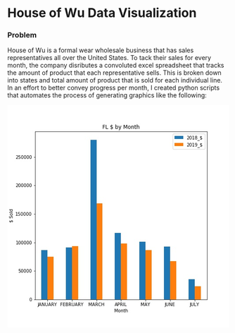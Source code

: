 # House of Wu Data Visualization 

### Problem
House of Wu is a formal wear wholesale business that has sales representatives all over the United States. To tack their sales for every month, the company disributes a convoluted excel spreadsheet that tracks the amount of product that each representative sells. This is broken down into states and total amount of product that is sold for each individual line. In an effort to better convey progress per month, I created python scripts that automates the process of generating graphics like the following: 

![Graphic](FL.jpg)